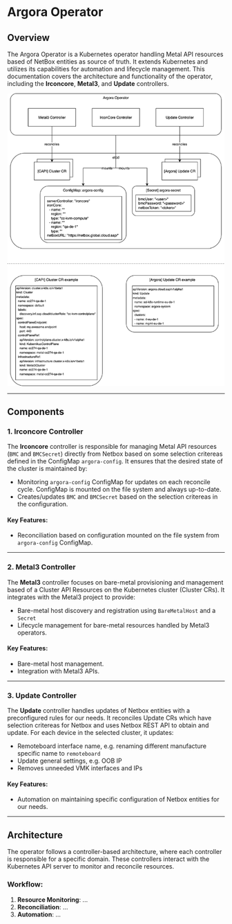 # Argora Operator

## Overview
The Argora Operator is a Kubernetes operator handling Metal API resources based of NetBox entities as source of truth. It extends Kubernetes and utilizes its capabilities for automation and lifecycle management. This documentation covers the architecture and functionality of the operator, including the **Irconcore**, **Metal3**, and **Update** controllers.

![Argora Overview](argora.svg)

---

## Components

### 1. Irconcore Controller
The **Irconcore** controller is responsible for managing Metal API resources (`BMC` and `BMCSecret`) directly from Netbox based on some selection critereas defined in the ConfigMap `argora-config`. It ensures that the desired state of the cluster is maintained by:
- Monitoring `argora-config` ConfigMap for updates on each reconcile cycle. ConfigMap is mounted on the file system and always up-to-date.
- Creates/updates `BMC` and `BMCSecret` based on the selection critereas in the configuration.

#### Key Features:
- Reconciliation based on configuration mounted on the file system from `argora-config` ConfigMap.

---

### 2. Metal3 Controller
The **Metal3** controller focuses on bare-metal provisioning and management based of a Cluster API Resources on the Kubernetes cluster (Cluster CRs). It integrates with the Metal3 project to provide:
- Bare-metal host discovery and registration using `BareMetalHost` and a `Secret`
- Lifecycle management for bare-metal resources handled by Metal3 operators.

#### Key Features:
- Bare-metal host management.
- Integration with Metal3 APIs.

---

### 3. Update Controller
The **Update** controller handles updates of Netbox entities with a preconfigured rules for our needs. It reconciles Update CRs which have selection critereas for Netbox and uses Netbox REST API to obtain and update. For each device in the selected cluster, it updates:
- Remoteboard interface name, e.g. renaming different manufacture specific name to `remoteboard`
- Update general settings, e.g. OOB IP
- Removes unneeded VMK interfaces and IPs

#### Key Features:
- Automation on maintaining specific configuration of Netbox entities for our needs.

---

## Architecture
The operator follows a controller-based architecture, where each controller is responsible for a specific domain. These controllers interact with the Kubernetes API server to monitor and reconcile resources.

### Workflow:
1. **Resource Monitoring**: ...
2. **Reconciliation**: ...
3. **Automation**: ...
